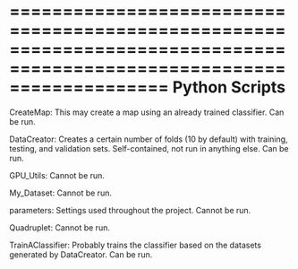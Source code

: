 =======================================================================================================================
Python Scripts
=======================================================================================================================
CreateMap: This may create a map using an already trained classifier. Can be run.

DataCreator: Creates a certain number of folds (10 by default) with training, testing, and validation sets.
Self-contained, not run in anything else. Can be run.

GPU_Utils: Cannot be run.

My_Dataset: Cannot be run.

parameters: Settings used throughout the project. Cannot be run.

Quadruplet: Cannot be run.
		
TrainAClassifier: Probably trains the classifier based on the datasets generated by DataCreator. Can be run.